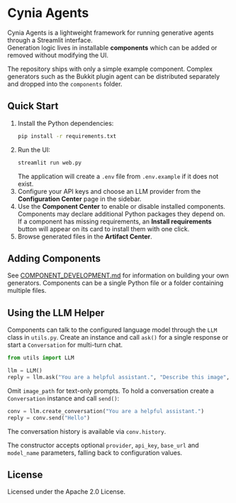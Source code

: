 # Cynia Agents

Cynia Agents is a lightweight framework for running generative agents through a Streamlit interface.  
Generation logic lives in installable **components** which can be added or removed without modifying the UI.

The repository ships with only a simple example component.  Complex generators such as the Bukkit plugin agent can be distributed separately and dropped into the `components` folder.

## Quick Start

1. Install the Python dependencies:
   ```bash
   pip install -r requirements.txt
   ```
2. Run the UI:
   ```bash
   streamlit run web.py
   ```
   The application will create a `.env` file from `.env.example` if it does not exist.
3. Configure your API keys and choose an LLM provider from the **Configuration Center** page in the sidebar.
4. Use the **Component Center** to enable or disable installed components.
   Components may declare additional Python packages they depend on.
   If a component has missing requirements, an **Install requirements** button
   will appear on its card to install them with one click.
5. Browse generated files in the **Artifact Center**.

## Adding Components
See [COMPONENT_DEVELOPMENT.md](COMPONENT_DEVELOPMENT.md) for information on building your own generators.
Components can be a single Python file or a folder containing multiple files.

## Using the LLM Helper
Components can talk to the configured language model through the `LLM` class in `utils.py`.
Create an instance and call `ask()` for a single response or start a `Conversation` for multi-turn chat.

```python
from utils import LLM

llm = LLM()
reply = llm.ask("You are a helpful assistant.", "Describe this image", image_path="example.png")
```
Omit `image_path` for text-only prompts.
To hold a conversation create a `Conversation` instance and call `send()`:

```python
conv = llm.create_conversation("You are a helpful assistant.")
reply = conv.send("Hello")
```
The conversation history is available via ``conv.history``.

The constructor accepts optional `provider`, `api_key`, `base_url` and `model_name` parameters, falling back to configuration values.


## License
Licensed under the Apache 2.0 License.

